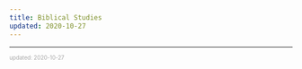 ```yaml
---
title: Biblical Studies
updated: 2020-10-27
---
```


---

<sup><sub><font color="#a6a6a6">updated: 2020-10-27</font></sub></sup>
